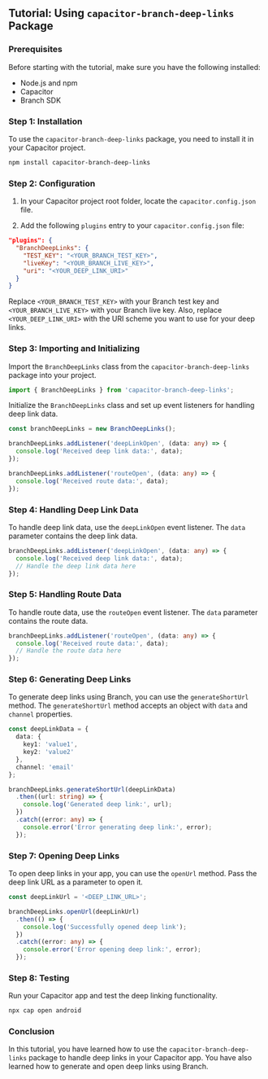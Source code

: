 ## Tutorial: Using `capacitor-branch-deep-links` Package

### Prerequisites

Before starting with the tutorial, make sure you have the following installed:

- Node.js and npm
- Capacitor
- Branch SDK

### Step 1: Installation

To use the `capacitor-branch-deep-links` package, you need to install it in your Capacitor project.

```bash
npm install capacitor-branch-deep-links
```

### Step 2: Configuration

1. In your Capacitor project root folder, locate the `capacitor.config.json` file.

2. Add the following `plugins` entry to your `capacitor.config.json` file:

```json
"plugins": {
  "BranchDeepLinks": {
    "TEST_KEY": "<YOUR_BRANCH_TEST_KEY>",
    "liveKey": "<YOUR_BRANCH_LIVE_KEY>",
    "uri": "<YOUR_DEEP_LINK_URI>"
  }
}
```

Replace `<YOUR_BRANCH_TEST_KEY>` with your Branch test key and `<YOUR_BRANCH_LIVE_KEY>` with your Branch live key. Also, replace `<YOUR_DEEP_LINK_URI>` with the URI scheme you want to use for your deep links.

### Step 3: Importing and Initializing

Import the `BranchDeepLinks` class from the `capacitor-branch-deep-links` package into your project.

```typescript
import { BranchDeepLinks } from 'capacitor-branch-deep-links';
```

Initialize the `BranchDeepLinks` class and set up event listeners for handling deep link data.

```typescript
const branchDeepLinks = new BranchDeepLinks();

branchDeepLinks.addListener('deepLinkOpen', (data: any) => {
  console.log('Received deep link data:', data);
});

branchDeepLinks.addListener('routeOpen', (data: any) => {
  console.log('Received route data:', data);
});
```

### Step 4: Handling Deep Link Data

To handle deep link data, use the `deepLinkOpen` event listener. The `data` parameter contains the deep link data.

```typescript
branchDeepLinks.addListener('deepLinkOpen', (data: any) => {
  console.log('Received deep link data:', data);
  // Handle the deep link data here
});
```

### Step 5: Handling Route Data

To handle route data, use the `routeOpen` event listener. The `data` parameter contains the route data.

```typescript
branchDeepLinks.addListener('routeOpen', (data: any) => {
  console.log('Received route data:', data);
  // Handle the route data here
});
```

### Step 6: Generating Deep Links

To generate deep links using Branch, you can use the `generateShortUrl` method. The `generateShortUrl` method accepts an object with `data` and `channel` properties.

```typescript
const deepLinkData = {
  data: {
    key1: 'value1',
    key2: 'value2'
  },
  channel: 'email'
};

branchDeepLinks.generateShortUrl(deepLinkData)
  .then((url: string) => {
    console.log('Generated deep link:', url);
  })
  .catch((error: any) => {
    console.error('Error generating deep link:', error);
  });
```

### Step 7: Opening Deep Links

To open deep links in your app, you can use the `openUrl` method. Pass the deep link URL as a parameter to open it.

```typescript
const deepLinkUrl = '<DEEP_LINK_URL>';

branchDeepLinks.openUrl(deepLinkUrl)
  .then(() => {
    console.log('Successfully opened deep link');
  })
  .catch((error: any) => {
    console.error('Error opening deep link:', error);
  });
```

### Step 8: Testing 

Run your Capacitor app and test the deep linking functionality.

```bash
npx cap open android
```

### Conclusion

In this tutorial, you have learned how to use the `capacitor-branch-deep-links` package to handle deep links in your Capacitor app. You have also learned how to generate and open deep links using Branch.